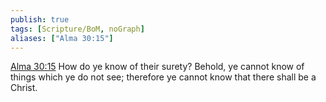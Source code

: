```yaml
---
publish: true
tags: [Scripture/BoM, noGraph]
aliases: ["Alma 30:15"]
---
```

[Alma 30:15](https://churchofjesuschrist.org/study/scriptures/bofm/alma/30?lang=eng&id=p15#p15) How do ye know of their surety? Behold, ye cannot know of things which ye do not see; therefore ye cannot know that there shall be a Christ.
